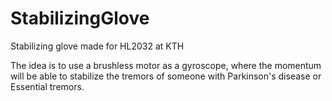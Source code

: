# StabilizingGlove
Stabilizing glove made for HL2032 at KTH

The idea is to use a brushless motor as a gyroscope, where the momentum will be able to stabilize the tremors of someone with Parkinson's disease or Essential tremors.







